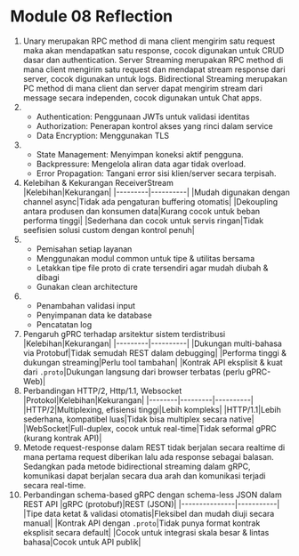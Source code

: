 # Module 08 Reflection

1. Unary merupakan RPC method di mana client mengirim satu request maka akan  mendapatkan satu response, cocok digunakan
untuk CRUD dasar dan authentication. Server Streaming merupakan RPC method di mana client mengirim satu request dan
mendapat stream response dari server, cocok digunakan untuk logs. Bidirectional Streaming merupakan PC method di mana
client dan server dapat mengirim stream dari message secara independen, cocok digunakan untuk Chat apps.
2. * Authentication: Penggunaan JWTs untuk validasi identitas
   * Authorization: Penerapan kontrol akses yang rinci dalam service
   * Data Encryption: Menggunakan TLS
3. * State Management: Menyimpan koneksi aktif pengguna. 
   * Backpressure: Mengelola aliran data agar tidak overload. 
   * Error Propagation: Tangani error sisi klien/server secara terpisah.
4. Kelebihan & Kekurangan ReceiverStream<br>
|Kelebihan|Kekurangan|
|---------|----------|
|Mudah digunakan dengan channel async|Tidak ada pengaturan buffering otomatis|
|Dekoupling antara produsen dan konsumen data|Kurang cocok untuk beban performa tinggi|
|Sederhana dan cocok untuk servis ringan|Tidak seefisien solusi custom dengan kontrol penuh|
5. * Pemisahan setiap layanan
   * Menggunakan modul common untuk tipe & utilitas bersama
   * Letakkan tipe file proto di crate tersendiri agar mudah diubah & dibagi
   * Gunakan clean architecture
6. * Penambahan validasi input
   * Penyimpanan data ke database
   * Pencatatan log
7. Pengaruh gPRC terhadap arsitektur sistem terdistribusi
|Kelebihan|Kekurangan|
|---------|----------|
|Dukungan multi-bahasa via Protobuf|Tidak semudah REST dalam debugging|
|Performa tinggi & dukungan streaming|Perlu tool tambahan|
|Kontrak API eksplisit & kuat dari `.proto`|Dukungan langsung dari browser terbatas (perlu gPRC-Web)|
8. Perbandingan HTTP/2, Http/1.1, Websocket
|Protokol|Kelebihan|Kekurangan|
|--------|---------|----------|
|HTTP/2|Multiplexing, efisiensi tinggi|Lebih kompleks|
|HTTP/1.1|Lebih sederhana, kompatibel luas|Tidak bisa multiplex secara native|
|WebSocket|Full-duplex, cocok untuk real-time|Tidak seformal gPRC (kurang kontrak API)|
9. Metode request-response dalam REST tidak berjalan secara realtime di mana pertama request diberikan lalu ada response
sebagai balasan. Sedangkan pada metode bidirectional streaming dalam gRPC, komunikasi dapat berjalan secara dua arah dan
komunikasi terjadi secara real-time.
10. Perbandingan schema-based gRPC dengan schema-less JSON dalam REST API
|gRPC (protobuf)|REST (JSON)|
|---------------|-----------|
|Tipe data ketat & validasi otomatis|Fleksibel dan mudah diuji secara manual|
|Kontrak API dengan `.proto`|Tidak punya format kontrak eksplisit secara default|
|Cocok untuk integrasi skala besar & lintas bahasa|Cocok untuk API publik|